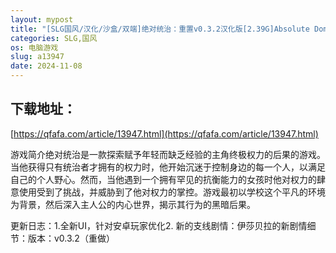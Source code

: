 ```yaml
---
layout: mypost
title: "[SLG国风/汉化/沙盒/双端]绝对统治：重置v0.3.2汉化版[2.39G]Absolute Domination: Rework[移动/百度]"
categories: SLG,国风
os: 电脑游戏
slug: a13947
date: 2024-11-08
---
```


## 下载地址：

[https://qfafa.com/article/13947.html](https://qfafa.com/article/13947.html)

游戏简介绝对统治是一款探索赋予年轻而缺乏经验的主角终极权力的后果的游戏。当他获得只有统治者才拥有的权力时，他开始沉迷于控制身边的每一个人，以满足自己的个人野心。然而，当他遇到一个拥有罕见的抗衡能力的女孩时他对权力的肆意使用受到了挑战，并威胁到了他对权力的掌控。游戏最初以学校这个平凡的环境为背景，然后深入主人公的内心世界，揭示其行为的黑暗后果。

更新日志：1.全新UI，针对安卓玩家优化2. 新的支线剧情：伊莎贝拉的新剧情细节：版本：v0.3.2（重做）
